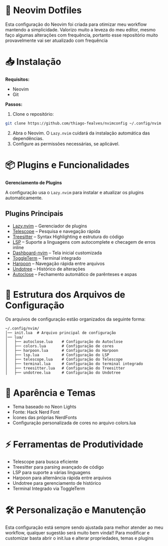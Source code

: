 # 🚀 Neovim Dotfiles

Esta configuração do Neovim foi criada para otimizar meu workflow mantendo a simplicidade. Valorizo muito a leveza do meu editor, mesmo faço algumas alterações com frequência, portanto esse repositório muito provavelmente vai ser atualizado com frequência

# 📥 Instalação

**Requisitos:**
- Neovim
- Git
 
**Passos:**
1.	Clone o repositório:
```sh
git clone https://github.com/thiago-fealves/nvimconfig ~/.config/nvim
```
2.	Abra o Neovim. O `Lazy.nvim` cuidará da instalação automática das dependências.
3.	Configure as permissões necessárias, se aplicável.

# 📦 Plugins e Funcionalidades

**Gerenciamento de Plugins**

A configuração usa o `Lazy.nvim` para instalar e atualizar os plugins automaticamente.

## Plugins Principais
- [Lazy.nvim](https://github.com/folke/lazy.nvim) – Gerenciador de plugins
- [Telescope](https://github.com/nvim-telescope/telescope.nvim) – Pesquisa e navegação rápida
- [Treesitter](https://github.com/nvim-treesitter/nvim-treesitter) – Syntax Highlighting e estrutura do código
- [LSP](https://github.com/neovim/nvim-lspconfig) – Suporte a linguagens com autocomplete e checagem de erros inline
- [Dashboard-nvim](https://github.com/glepnir/dashboard-nvim) – Tela inicial customizada
- [ToggleTerm](https://github.com/akinsho/toggleterm.nvim) – Terminal integrado
- [Harpoon](https://github.com/ThePrimeagen/harpoon) – Navegação rápida entre arquivos
- [Undotree](https://github.com/mbbill/undotree) – Histórico de alterações
- [Autoclose](https://github.com/m4xshen/autoclose.nvim) – Fechamento automático de parênteses e aspas

# 📁 Estrutura dos Arquivos de Configuração

Os arquivos de configuração estão organizados da seguinte forma:
```
~/.config/nvim/
│── init.lua  # Arquivo principal de configuração
│── lua/
│   ├── autoclose.lua    # Configuração do Autoclose
│   ├── colors.lua       # Configuração de cores
│   ├── harpoon.lua      # Configuração do Harpoon
│   ├── lsp.lua          # Configuração do LSP
│   ├── telescope.lua    # Configuração do Telescope
│   ├── terminal.lua     # Configuração do terminal integrado
│   ├── treesitter.lua   # Configuração do Treesitter
│   ├── undotree.lua     # Configuração do Undotree
```
# 🎨 Aparência e Temas
- Tema baseado no Neon Lights
- Fonte: Hack Nerd Font
- Ícones das próprias NerdFonts
- Configuração personalizada de cores no arquivo colors.lua

# ⚡ Ferramentas de Produtividade
- Telescope para busca eficiente
- Treesitter para parsing avançado de código
- LSP para suporte a várias linguagens
- Harpoon para alternância rápida entre arquivos
- Undotree para gerenciamento de histórico
- Terminal Integrado via ToggleTerm

# 🛠 Personalização e Manutenção

Esta configuração está sempre sendo ajustada para melhor atender ao meu workflow, qualquer sugestão será muito bem vinda!!
Para modificar e customizar basta abrir o init.lua e alterar propriedades, temas e plugins
